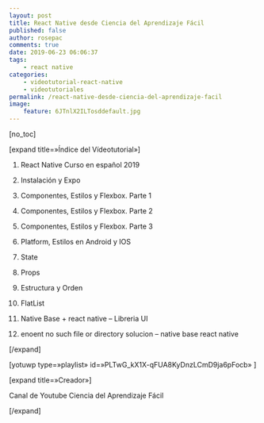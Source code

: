 ```yaml
---
layout: post
title: React Native desde Ciencia del Aprendizaje Fácil
published: false
author: rosepac
comments: true
date: 2019-06-23 06:06:37
tags:
    - react native
categories:
    - videotutorial-react-native
    - videotutoriales
permalink: /react-native-desde-ciencia-del-aprendizaje-facil
image:
    feature: 6JTnlX2ILTosddefault.jpg
---
```

[no_toc]
  
[expand title=&#187;Índice del Vídeotutorial&#187;]
  
1. React Native Curso en español 2019
  
2. Instalación y Expo
  
3. Componentes, Estilos y Flexbox. Parte 1
  
4. Componentes, Estilos y Flexbox. Parte 2
  
5. Componentes, Estilos y Flexbox. Parte 3
  
6. Platform, Estilos en Android y IOS
  
7. State
  
8. Props
  
9. Estructura y Orden
  
10. FlatList
  
11. Native Base + react native &#8211; Libreria UI
  
12. enoent no such file or directory solucion &#8211; native base react native
  
[/expand]

[yotuwp type=&#187;playlist&#187; id=&#187;PLTwG_kX1X-qFUA8KyDnzLCmD9ja6pFocb&#187; ]

[expand title=&#187;Creador&#187;]
  
Canal de Youtube Ciencia del Aprendizaje Fácil
  
[/expand]